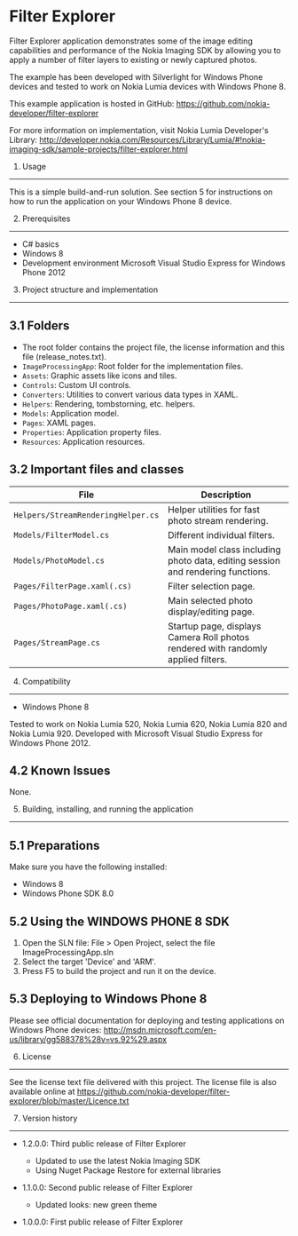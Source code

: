 Filter Explorer
===============

Filter Explorer application demonstrates some of the image editing capabilities
and performance of the Nokia Imaging SDK by allowing you to apply a number of
filter layers to existing or newly captured photos.

The example has been developed with Silverlight for Windows Phone devices
and tested to work on Nokia Lumia devices with Windows Phone 8.

This example application is hosted in GitHub:
https://github.com/nokia-developer/filter-explorer

For more information on implementation, visit Nokia Lumia
Developer's Library:
http://developer.nokia.com/Resources/Library/Lumia/#!nokia-imaging-sdk/sample-projects/filter-explorer.html


1. Usage
-------------------------------------------------------------------------------

This is a simple build-and-run solution. See section 5 for instructions on how
to run the application on your Windows Phone 8 device.


2. Prerequisites
-------------------------------------------------------------------------------

* C# basics
* Windows 8
* Development environment Microsoft Visual Studio Express for Windows Phone 2012


3. Project structure and implementation
-------------------------------------------------------------------------------

3.1 Folders
-----------

* The root folder contains the project file, the license information and this
  file (release_notes.txt).
* `ImageProcessingApp`: Root folder for the implementation files.  
 * `Assets`: Graphic assets like icons and tiles.
 * `Controls`: Custom UI controls.
 * `Converters`: Utilities to convert various data types in XAML.
 * `Helpers`: Rendering, tombstorning, etc. helpers.
 * `Models`: Application model.
 * `Pages`: XAML pages.
 * `Properties`: Application property files.
 * `Resources`: Application resources.


3.2 Important files and classes
-------------------------------

| File | Description |
| ---- | ----------- |
| `Helpers/StreamRenderingHelper.cs` | Helper utilities for fast photo stream rendering. |
| `Models/FilterModel.cs` | Different individual filters. |
| `Models/PhotoModel.cs` | Main model class including photo data, editing session and rendering functions. |
| `Pages/FilterPage.xaml(.cs)` | Filter selection page. |
| `Pages/PhotoPage.xaml(.cs)` | Main selected photo display/editing page. |
| `Pages/StreamPage.cs` | Startup page, displays Camera Roll photos rendered with randomly applied filters. |


4. Compatibility
-------------------------------------------------------------------------------

* Windows Phone 8

Tested to work on Nokia Lumia 520, Nokia Lumia 620, Nokia Lumia 820 and Nokia
Lumia 920. Developed with Microsoft Visual Studio Express for Windows Phone 2012.


4.2 Known Issues
----------------

None.


5. Building, installing, and running the application
-------------------------------------------------------------------------------

5.1 Preparations
----------------

Make sure you have the following installed:
 * Windows 8
 * Windows Phone SDK 8.0

5.2 Using the WINDOWS PHONE 8 SDK
---------------------------------

1. Open the SLN file:
   File > Open Project, select the file ImageProcessingApp.sln
2. Select the target 'Device' and 'ARM'.
3. Press F5 to build the project and run it on the device.

5.3 Deploying to Windows Phone 8
--------------------------------

Please see official documentation for deploying and testing applications on
Windows Phone devices:
http://msdn.microsoft.com/en-us/library/gg588378%28v=vs.92%29.aspx


6. License
-------------------------------------------------------------------------------

See the license text file delivered with this project. The license file is also
available online at
https://github.com/nokia-developer/filter-explorer/blob/master/Licence.txt


7. Version history
-------------------------------------------------------------------------------

* 1.2.0.0: Third public release of Filter Explorer
  - Updated to use the latest Nokia Imaging SDK
  - Using Nuget Package Restore for external libraries

* 1.1.0.0: Second public release of Filter Explorer
  - Updated looks: new green theme
  
* 1.0.0.0: First public release of Filter Explorer
